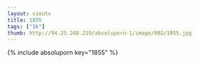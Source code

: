 ```yaml
--- 
layout: sieutv
title: 1855
tags: ["1k"]
thumb: http://94.23.248.219/absoluporn-1/image/002/1855.jpg
---
```

{% include absoluporn key="1855" %} 
